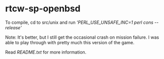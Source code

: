 rtcw-sp-openbsd
==
To compile, cd to src/unix and run *'PERL_USE_UNSAFE_INC=1 perl cons -- release'*

Note: It's better, but I still get the occasional crash on mission failure.
I was able to play through with pretty much this version of the game.

Read *README.txt* for more information.
